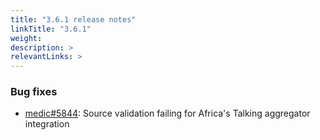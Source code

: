 ```yaml
---
title: "3.6.1 release notes"
linkTitle: "3.6.1"
weight: 
description: >
relevantLinks: >
---
```


### Bug fixes

- [medic#5844](https://github.com/medic/medic/issues/5844): Source validation failing for Africa's Talking aggregator integration
